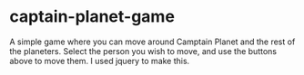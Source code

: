 # captain-planet-game
A simple game where you can move around Camptain Planet and the rest of the planeters. Select the person you wish to move, and use the buttons above to move them. I used jquery to make this.
